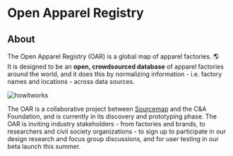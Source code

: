 <h1>Open Apparel Registry</h1>

<h2>About</h2>
The Open Apparel Registry (OAR) is a global map of apparel factories. 🌎
<br>
It is designed to be an <b>open, crowdsourced database</b> of apparel factories around the world, and it does this by normalizing information - i.e. factory names and locations - across data sources.

![howitworks](https://user-images.githubusercontent.com/13699037/37334841-07d736e8-26d3-11e8-9677-a52a608088ae.jpg)

The OAR is a collaborative project between [Sourcemap](sourcemap.com) and the C&A Foundation, and is currently in its discovery and prototyping phase. The OAR is inviting industry stakeholders - from factories and brands, to researchers and civil society organizations - to sign up to participate in our design research and focus group discussions, and for user testing in our beta launch this summer.  

